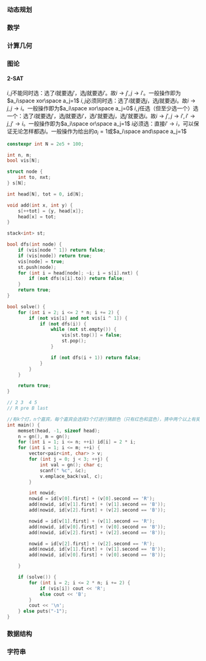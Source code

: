 ### 动态规划
### 数学
### 计算几何
### 图论
#### 2-SAT
$i,j$不能同时选：选了$i$就要选$j′$，选$j$就要选$i′$。故$i→j′,j→i′$。一般操作即为$a_i\space xor\space a_j=1$
$i,j$必须同时选：选了$i$就要选$j$，选$j$就要选$i$。故$i→j,j→i$。一般操作即为$a_i\space xor\space a_j=0$
$i,j$任选（但至少选一个）选一个：选了$i$就要选$j′$，选$j$就要选$i′$，选$i′$就要选$j$，选$j′$就要选$i$。故$i→j′,j→i′,i′→j,j′→i$。一般操作即为$a_i\space or\space a_j=1$
$i$必须选：直接$i′→i$，可以保证无论怎样都选$i$。一般操作为给出的$a_i=1$或$a_i\space and\space a_j=1$

```cpp
constexpr int N = 2e5 + 100;

int n, m;
bool vis[N];

struct node {
    int to, nxt;
} s[N];

int head[N], tot = 0, id[N];

void add(int x, int y) {
    s[++tot] = {y, head[x]};
    head[x] = tot;
}

stack<int> st;

bool dfs(int node) {
    if (vis[node ^ 1]) return false;
    if (vis[node]) return true;
    vis[node] = true;
    st.push(node);
    for (int i = head[node]; ~i; i = s[i].nxt) {
        if (not dfs(s[i].to)) return false;
    }
    return true;
}

bool solve() {
    for (int i = 2; i <= 2 * n; i += 2) {
        if (not vis[i] and not vis[i ^ 1]) {
            if (not dfs(i)) {
                while (not st.empty()) {
                    vis[st.top()] = false;
                    st.pop();
                }

                if (not dfs(i + 1)) return false;
            }
        }
    }

    return true;
}

// 2 3  4 5
// R pre B last

//有k个灯，n个嘉宾，每个嘉宾会选择3个灯进行猜颜色（只有红色和蓝色），猜中两个以上有奖，问怎么设置灯的颜色能使所有嘉宾都能得奖。
int main() {
    memset(head, -1, sizeof head);
    n = gn(), m = gn();
    for (int i = 1; i <= n; ++i) id[i] = 2 * i;
    for (int i = 1; i <= m; ++i) {
        vector<pair<int, char> > v;
        for (int j = 0; j < 3; ++j) {
            int val = gn(); char c;
            scanf(" %c", &c);
            v.emplace_back(val, c);
        }

        int nowid;
        nowid = id[v[0].first] + (v[0].second == 'R');
        add(nowid, id[v[1].first] + (v[1].second == 'B'));
        add(nowid, id[v[2].first] + (v[2].second == 'B'));

        nowid = id[v[1].first] + (v[1].second == 'R');
        add(nowid, id[v[0].first] + (v[0].second == 'B'));
        add(nowid, id[v[2].first] + (v[2].second == 'B'));

        nowid = id[v[2].first] + (v[2].second == 'R');
        add(nowid, id[v[1].first] + (v[1].second == 'B'));
        add(nowid, id[v[0].first] + (v[0].second == 'B'));

    }

    if (solve()) {
        for (int i = 2; i <= 2 * n; i += 2) {
            if (vis[i]) cout << 'R';
            else cout << 'B';
        }
        cout << '\n';
    } else puts("-1");
}
```
### 数据结构
### 字符串
